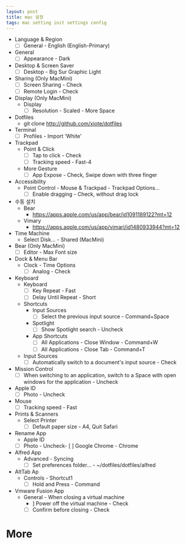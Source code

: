 ```yaml
---
layout: post
title: mac 설정
tags: mac setting init settings config
---
```

- Language & Region
    - [ ]  General - English (English-Primary)
- General
    - [ ]  Appearance - Dark
- Desktop & Screen Saver
    - [ ]  Desktop - Big Sur Graphic Light
- Sharing (Only MacMini)
    - [ ]  Screen Sharing - Check
    - [ ]  Remote Login - Check
- Display (Only MacMini)
    - Display
        - [ ]  Resolution - Scaled - More Space
- Dotfiles
    - git clone http://github.com/xiote/dotfiles
- Terminal
    - [ ]  Profiles - Import ‘White’
- Trackpad
    - Point & Click
        - [ ]  Tap to click - Check  
        - [ ]  Tracking speed - Fast-4
    - More Gesture
        - [ ]  App Expose - Check, Swipe down with three finger
- Accessibility
    - Point Control - Mouse & Trackpad - Trackpad Options...
        - [ ]  Enable dragging - Check, without drag lock
- 수동 설치
    - Bear
        - https://apps.apple.com/us/app/bear/id1091189122?mt=12
    - Vimary
        - https://apps.apple.com/us/app/vimari/id1480933944?mt=12
- Time Machine
    - Select Disk... - Shared (MacMini)
- Bear (Only MacMini)
    - [ ]  Editor - Max Font size
- Dock & Menu Bar
    - Clock - Time Options
        - [ ]  Analog - Check
- Keyboard
    - Keyboard
        - [ ]  Key Repeat - Fast
        - [ ]  Delay Until Repeat - Short
    - Shortcuts
        - Input Sources
            - [ ]  Select the previous input source - Command+Space
        - Spotlight
            - [ ]  Show Spotlight search - Uncheck
        - App Shortcuts
            - [ ]  All Applications - Close Window - Command+W
            - [ ]  All Applications - Close Tab - Command+T
    - Input Sources
        - [ ]  Automatically switch to a document's input source - Check

- Mission Control
    - [ ]  When switching to an application, switch to a Space with open windows for the application - Uncheck
- Apple ID
    - [ ]  Photo - Uncheck
- Mouse
    - [ ]  Tracking speed - Fast
- Prints & Scanners
    - Select Printer
        - [ ]  Default paper size - A4, Quit Safari
- Rename App
    - Apple ID
    - [ ]  Photo - Uncheck- [ ]  Google Chrome -
    Chrome
- Alfred App
    - Advanced - Syncing
        - [ ]  Set preferences folder... - ~/dotfiles/dotfiles/alfred
- AltTab Ap
    - Controls - Shortcut1
        - [ ]  Hold and Press - Command
- Vmware Fusion App
    - General - When closing a virtual machine 
        -  ]  Power off the virtual machine - Check
        - [ ]  Confirm before closing - Check        
    
# More
